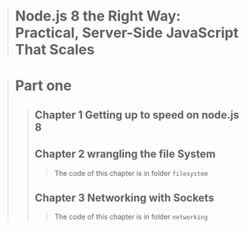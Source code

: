 ># Node.js 8 the Right Way: Practical, Server-Side JavaScript That Scales

># Part one
>>## Chapter 1 Getting up to speed on node.js 8
>>## Chapter 2 wrangling the file System
>>> The code of this chapter is in folder `filesystem`
>>## Chapter 3 Networking with Sockets
>>> The code of this chapter is in folder `networking`
